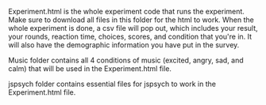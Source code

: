 Experiment.html is the whole experiment code that runs the experiment. Make sure to download all files in this folder for the html to work. When the whole experiment is done, a csv file will pop out, which includes your result, your rounds, reaction time, choices, scores, and condition that you're in. It will also have the demographic information you have put in the survey.


Music folder contains all 4 conditions of music (excited, angry, sad, and calm) that will be used in the Experiment.html file.

jspsych folder contains essential files for jspsych to work in the Experiment.html file.